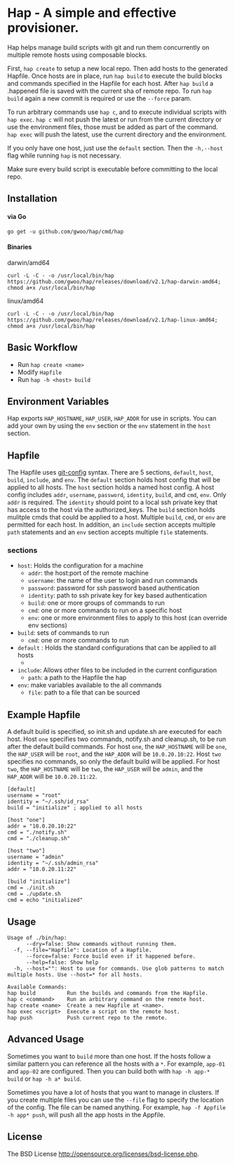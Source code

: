 # Hap - A simple and effective provisioner.

Hap helps manage build scripts with git and run them concurrently on multiple remote hosts using composable blocks.

First, `hap create` to setup a new local repo. Then add hosts to the generated Hapfile. Once hosts are in place, run `hap build` to execute the build blocks and commands specified in the Hapfile for each host. After `hap build` a .happened file is saved with the current sha of remote repo. To run `hap build` again a new commit is required or use the `--force` param.

To run arbitrary commands use `hap c`, and to execute individual scripts with `hap exec`.
`hap c` will not push the latest or run from the current directory or use the environment files, those must be added as part of the command.
`hap exec` will push the latest, use the current directory and the environment.

If you only have one host, just use the `default` section. Then the `-h,--host` flag while running `hap` is not necessary.

Make sure every build script is executable before committing to the local repo.

## Installation
#### via Go

	go get -u github.com/gwoo/hap/cmd/hap

#### Binaries

darwin/amd64

	curl -L -C - -o /usr/local/bin/hap https://github.com/gwoo/hap/releases/download/v2.1/hap-darwin-amd64; chmod a+x /usr/local/bin/hap

linux/amd64

	curl -L -C - -o /usr/local/bin/hap https://github.com/gwoo/hap/releases/download/v2.1/hap-linux-amd64; chmod a+x /usr/local/bin/hap


## Basic Workflow
 - Run `hap create <name>`
 - Modify `Hapfile`
 - Run `hap -h <host> build`

## Environment Variables
Hap exports `HAP_HOSTNAME`, `HAP_USER`, `HAP_ADDR` for use in scripts. You can add your own by using the `env` section or the `env` statement in the `host` section.

## Hapfile
The Hapfile uses [git-config](http://git-scm.com/docs/git-config#_syntax) syntax. There are 5 sections, `default`, `host`, `build`, `include`, and `env`. The `default` section holds host config that will be applied to all hosts. The `host` section holds a named host config. A host config includes `addr`, `username`, `password`, `identity`, `build`, and `cmd`, `env`. Only `addr` is required. The `identity` should point to a local ssh private key that has access to the host via the authorized_keys. The `build` section holds mulitple cmds that could be applied to a host. Multiple `build`, `cmd`, or `env` are permitted for each host. In addition, an `include` section accepts multiple `path` statements and an `env` section accepts multiple `file` statements.

### sections
 - `host`: Holds the configuration for a machine
   - `addr`: the host:port of the remote machine
   - `username`: the name of the user to login and run commands
   - `password`: password for ssh password based authentication
   - `identity`: path to ssh private key for key based authentication
   - `build`: one or more groups of commands to run
   - `cmd`: one or more commands to run on a specific host
   - `env`: one or more environment files to apply to this host (can override env sections)
 - `build`: sets of commands to run
   - `cmd`: one or more commands to run
 - `default` : Holds the standard configurations that can be applied to all hosts
   - <same as host>
 - `include`: Allows other files to be included in the current configuration
   - `path`: a path to the Hapfile the hap
 - `env`: make variables available to the all commands
   - `file`: path to a file that can be sourced


## Example Hapfile
A default build is specified, so init.sh and update.sh are executed for each host.
Host `one` specifies two commands, notify.sh and cleanup.sh, to be run after the default build commands. For host `one`, the `HAP_HOSTNAME` will be `one`, the `HAP_USER` will be `root`, and the `HAP_ADDR` will be `10.0.20.10:22`. Host `two` specifies no commands, so only the default build will be applied. For host `two`, the `HAP_HOSTNAME` will be `two`, the `HAP_USER` will be `admin`, and the `HAP_ADDR` will be `10.0.20.11:22`.

	[default]
	username = "root"
	identity = "~/.ssh/id_rsa"
	build = "initialize" ; applied to all hosts

	[host "one"]
	addr = "10.0.20.10:22"
	cmd = "./notify.sh"
	cmd = "./cleanup.sh"

	[host "two"]
	username = "admin"
	identity = "~/.ssh/admin_rsa"
	addr = "10.0.20.11:22"

	[build "initialize"]
	cmd = ./init.sh
	cmd = ./update.sh
	cmd = echo "initialized"

## Usage
	Usage of ./bin/hap:
	      --dry=false: Show commands without running them.
	  -f, --file="Hapfile": Location of a Hapfile.
	      --force=false: Force build even if it happened before.
	      --help=false: Show help
	  -h, --host="": Host to use for commands. Use glob patterns to match multiple hosts. Use --host=* for all hosts.

	Available Commands:
	hap build          Run the builds and commands from the Hapfile.
	hap c <command>    Run an arbitrary command on the remote host.
	hap create <name>  Create a new Hapfile at <name>.
	hap exec <script>  Execute a script on the remote host.
	hap push           Push current repo to the remote.

## Advanced Usage
Sometimes you want to `build` more than one host. If the hosts follow a similar pattern
you can reference all the hosts with a `*`. For example, `app-01` and `app-02` are configured.
Then you can build both with `hap -h app-* build` or `hap -h a* build`.

Sometimes you have a lot of hosts that you want to manage in clusters. If you create multiple files
you can use the `--file` flag to specify the location of the config. The file can be named anything.
For example, `hap -f Appfile -h app* push`, will push all the app hosts in the Appfile.

## License
The BSD License http://opensource.org/licenses/bsd-license.php.

